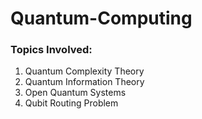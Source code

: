 # Quantum-Computing


### Topics Involved:
1. Quantum Complexity Theory
2. Quantum Information Theory
3. Open Quantum Systems
4. Qubit Routing Problem
